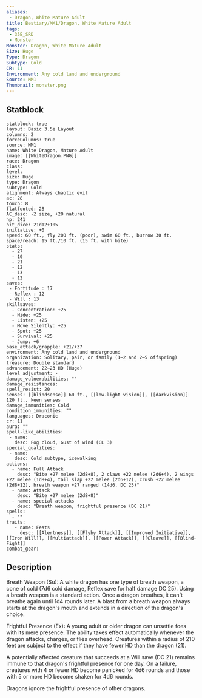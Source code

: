 ```yaml
---
aliases:
 - Dragon, White Mature Adult
title: Bestiary/MM1/Dragon, White Mature Adult
tags:
 - 35E_SRD
 - Monster
Monster: Dragon, White Mature Adult
Size: Huge
Type: Dragon
Subtype: Cold
CR: 11
Environment: Any cold land and underground
Source: MM1
Thumbnail: monster.png
---
```


## Statblock

```statblock
statblock: true
layout: Basic 3.5e Layout
columns: 2
forceColumns: true
source: MM1 
name: White Dragon, Mature Adult
image: [[WhiteDragon.PNG]]
race: Dragon
class: 
level: 
size: Huge
type: Dragon
subtype: Cold
alignment: Always chaotic evil
ac: 28
touch: 8
flatfooted: 28
AC_desc: -2 size, +20 natural
hp: 241
hit_dice: 21d12+105
initiative: +0
speed: 60 ft., fly 200 ft. (poor), swim 60 ft., burrow 30 ft.
space/reach: 15 ft./10 ft. (15 ft. with bite)
stats:
  - 27
  - 10
  - 21
  - 12
  - 13
  - 12
saves:
 - Fortitude : 17
 - Reflex : 12
 - Will : 13
skillsaves:
  - Concentration: +25
  - Hide: +25
  - Listen: +25
  - Move Silently: +25
  - Spot: +25
  - Survival: +25
  - Jump: +6
base_attack/grapple: +21/+37
environment: Any cold land and underground
organization: Solitary, pair, or family (1–2 and 2–5 offspring)
treasure: Double standard
advancement: 22–23 HD (Huge)
level_adjustment: -
damage_vulnerabilities: ""
damage_resistances: 
spell_resist: 20
senses: [[blindsense]] 60 ft., [[low-light vision]], [[darkvision]] 120 ft., keen senses
damage_immunities: Cold
condition_immunities: ""
languages: Draconic
cr: 11
aura: ""
spell-like_abilities:
 - name: 
   desc: Fog cloud, Gust of wind (CL 3)
special_qualities:
 - name:
   desc: Cold subtype, icewalking
actions:
  - name: Full Attack
    desc: "Bite +27 melee (2d8+8), 2 claws +22 melee (2d6+4), 2 wings +22 melee (1d8+4), tail slap +22 melee (2d6+12), crush +22 melee (2d8+12), breath weapon +27 ranged (14d6, DC 25)"
  - name: Attack
    desc: "Bite +27 melee (2d8+8)"
  - name: special attacks
    desc: "Breath weapon, frightful presence (DC 21)"
spells:
  - ""
traits:
   - name: Feats
     desc: [[Alertness]], [[Flyby Attack]], [[Improved Initiative]], [[Iron Will]], [[Multiattack]], [[Power Attack]], [[Cleave]], [[Blind-Fight]]
combat_gear:  
```

## Description






Breath Weapon (Su): A white dragon has one type of breath weapon, a cone of cold (7d6 cold damage, Reflex save for half damage DC 25). Using a breath weapon is a standard action. Once a dragon breathes, it can't breathe again until 1d4 rounds later. A blast from a breath weapon always starts at the dragon's mouth and extends in a direction of the dragon's choice.

Frightful Presence (Ex): A young adult or older dragon can unsettle foes with its mere presence. The ability takes effect automatically whenever the dragon attacks, charges, or flies overhead. Creatures within a radius of 210 feet are subject to the effect if they have fewer HD than the dragon (21).

A potentially affected creature that succeeds at a Will save (DC 21) remains immune to that dragon's frightful presence for one day. On a failure, creatures with 4 or fewer HD become panicked for 4d6 rounds and those with 5 or more HD become shaken for 4d6 rounds.

Dragons ignore the frightful presence of other dragons.